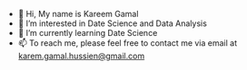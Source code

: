 - 👋 Hi, My name is Kareem Gamal
- 👀 I’m interested in Date Science and Data Analysis
- 🌱 I’m currently learning Date Science 
- 📫  To reach me, please feel free to contact me via email at karem.gamal.hussien@gmail.com

<!---
KaremGamal/KaremGamal is a ✨ special ✨ repository because its `README.md` (this file) appears on your GitHub profile.
You can click the Preview link to take a look at your changes.
--->
